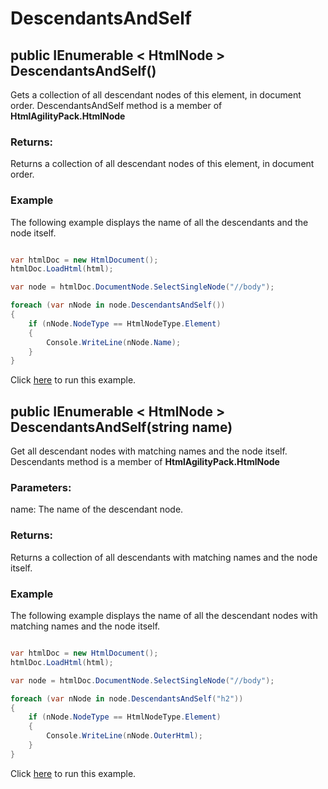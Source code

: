 # DescendantsAndSelf

## public IEnumerable < HtmlNode > DescendantsAndSelf()

Gets a collection of all descendant nodes of this element, in document order. DescendantsAndSelf method is a member of **HtmlAgilityPack.HtmlNode**

### Returns:

Returns a collection of all descendant nodes of this element, in document order.

### Example

The following example displays the name of all the descendants and the node itself.

```csharp

var htmlDoc = new HtmlDocument();
htmlDoc.LoadHtml(html);

var node = htmlDoc.DocumentNode.SelectSingleNode("//body");

foreach (var nNode in node.DescendantsAndSelf())
{
    if (nNode.NodeType == HtmlNodeType.Element)
    {
        Console.WriteLine(nNode.Name);
    }
}

```

Click [here](https://dotnetfiddle.net/OMpg6Z) to run this example.

## public IEnumerable < HtmlNode > DescendantsAndSelf(string name)

Get all descendant nodes with matching names and the node itself. Descendants method is a member of **HtmlAgilityPack.HtmlNode**

### Parameters:

name: The name of the descendant node.

### Returns:

Returns a collection of all descendants with matching names and the node itself.

### Example

The following example displays the name of all the descendant nodes with matching names and the node itself.

```csharp

var htmlDoc = new HtmlDocument();
htmlDoc.LoadHtml(html);

var node = htmlDoc.DocumentNode.SelectSingleNode("//body");

foreach (var nNode in node.DescendantsAndSelf("h2"))
{
    if (nNode.NodeType == HtmlNodeType.Element)
    {
        Console.WriteLine(nNode.OuterHtml);
    }
}

```

Click [here](https://dotnetfiddle.net/0wwEO5) to run this example.
